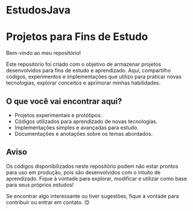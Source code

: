 # EstudosJava

# Projetos para Fins de Estudo

Bem-vindo ao meu repositório!

Este repositório foi criado com o objetivo de armazenar projetos desenvolvidos para fins de estudo e aprendizado. Aqui, compartilho códigos, experimentos e implementações que utilizo para praticar novas tecnologias, explorar conceitos e aprimorar minhas habilidades.

## O que você vai encontrar aqui?
- Projetos experimentais e protótipos.
- Códigos utilizados para aprendizado de novas tecnologias.
- Implementações simples e avançadas para estudo.
- Documentações e anotações sobre os temas abordados.

## Aviso
Os códigos disponibilizados neste repositório podem não estar prontos para uso em produção, pois são desenvolvidos com o intuito de aprendizado. Fique à vontade para explorar, modificar e utilizar como base para seus próprios estudos!

Se encontrar algo interessante ou tiver sugestões, fique à vontade para contribuir ou entrar em contato. 😊
